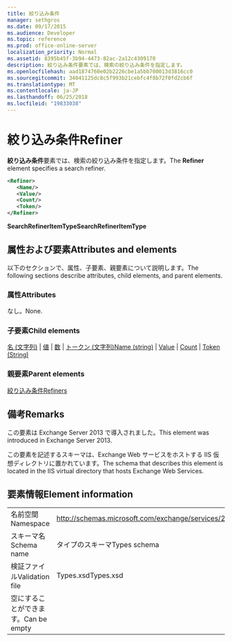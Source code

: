 ```yaml
---
title: 絞り込み条件
manager: sethgros
ms.date: 09/17/2015
ms.audience: Developer
ms.topic: reference
ms.prod: office-online-server
localization_priority: Normal
ms.assetid: 8395b45f-3b94-4473-82ac-2a12c4309170
description: 絞り込み条件要素では、検索の絞り込み条件を指定します。
ms.openlocfilehash: aad1874760e02b2226cbe1a5bb700013d3816cc0
ms.sourcegitcommit: 34041125dc8c5f993b21cebfc4f8b72f0fd2cb6f
ms.translationtype: MT
ms.contentlocale: ja-JP
ms.lasthandoff: 06/25/2018
ms.locfileid: "19833038"
---
```

# <a name="refiner"></a><span data-ttu-id="e357e-103">絞り込み条件</span><span class="sxs-lookup"><span data-stu-id="e357e-103">Refiner</span></span>

<span data-ttu-id="e357e-104">**絞り込み条件**要素では、検索の絞り込み条件を指定します。</span><span class="sxs-lookup"><span data-stu-id="e357e-104">The **Refiner** element specifies a search refiner.</span></span> 
  
```XML
<Refiner>
   <Name/>
   <Value/>
   <Count/>
   <Token/>
</Refiner>
```

 <span data-ttu-id="e357e-105">**SearchRefinerItemType**</span><span class="sxs-lookup"><span data-stu-id="e357e-105">**SearchRefinerItemType**</span></span>
## <a name="attributes-and-elements"></a><span data-ttu-id="e357e-106">属性および要素</span><span class="sxs-lookup"><span data-stu-id="e357e-106">Attributes and elements</span></span>

<span data-ttu-id="e357e-107">以下のセクションで、属性、子要素、親要素について説明します。</span><span class="sxs-lookup"><span data-stu-id="e357e-107">The following sections describe attributes, child elements, and parent elements.</span></span>
  
### <a name="attributes"></a><span data-ttu-id="e357e-108">属性</span><span class="sxs-lookup"><span data-stu-id="e357e-108">Attributes</span></span>

<span data-ttu-id="e357e-109">なし。</span><span class="sxs-lookup"><span data-stu-id="e357e-109">None.</span></span>
  
### <a name="child-elements"></a><span data-ttu-id="e357e-110">子要素</span><span class="sxs-lookup"><span data-stu-id="e357e-110">Child elements</span></span>

<span data-ttu-id="e357e-111">[名 (文字列)](name-string.md) | [値](value.md) | [数](count.md) | [トークン (文字列)](token-string.md)</span><span class="sxs-lookup"><span data-stu-id="e357e-111">[Name (string)](name-string.md) | [Value](value.md) | [Count](count.md) | [Token (String)](token-string.md)</span></span>
  
### <a name="parent-elements"></a><span data-ttu-id="e357e-112">親要素</span><span class="sxs-lookup"><span data-stu-id="e357e-112">Parent elements</span></span>

[<span data-ttu-id="e357e-113">絞り込み条件</span><span class="sxs-lookup"><span data-stu-id="e357e-113">Refiners</span></span>](refiners.md)
  
## <a name="remarks"></a><span data-ttu-id="e357e-114">備考</span><span class="sxs-lookup"><span data-stu-id="e357e-114">Remarks</span></span>

<span data-ttu-id="e357e-115">この要素は Exchange Server 2013 で導入されました。</span><span class="sxs-lookup"><span data-stu-id="e357e-115">This element was introduced in Exchange Server 2013.</span></span>
  
<span data-ttu-id="e357e-116">この要素を記述するスキーマは、Exchange Web サービスをホストする IIS 仮想ディレクトリに置かれています。</span><span class="sxs-lookup"><span data-stu-id="e357e-116">The schema that describes this element is located in the IIS virtual directory that hosts Exchange Web Services.</span></span>
  
## <a name="element-information"></a><span data-ttu-id="e357e-117">要素情報</span><span class="sxs-lookup"><span data-stu-id="e357e-117">Element information</span></span>

|||
|:-----|:-----|
|<span data-ttu-id="e357e-118">名前空間</span><span class="sxs-lookup"><span data-stu-id="e357e-118">Namespace</span></span>  <br/> |http://schemas.microsoft.com/exchange/services/2006/types  <br/> |
|<span data-ttu-id="e357e-119">スキーマ名</span><span class="sxs-lookup"><span data-stu-id="e357e-119">Schema name</span></span>  <br/> |<span data-ttu-id="e357e-120">タイプのスキーマ</span><span class="sxs-lookup"><span data-stu-id="e357e-120">Types schema</span></span>  <br/> |
|<span data-ttu-id="e357e-121">検証ファイル</span><span class="sxs-lookup"><span data-stu-id="e357e-121">Validation file</span></span>  <br/> |<span data-ttu-id="e357e-122">Types.xsd</span><span class="sxs-lookup"><span data-stu-id="e357e-122">Types.xsd</span></span>  <br/> |
|<span data-ttu-id="e357e-123">空にすることができます。</span><span class="sxs-lookup"><span data-stu-id="e357e-123">Can be empty</span></span>  <br/> ||
   

